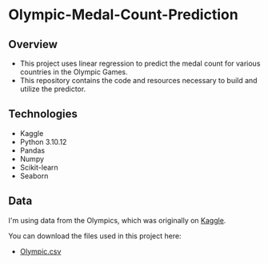 # Olympic-Medal-Count-Prediction

## Overview
- This project uses linear regression to predict the medal count for various countries in the Olympic Games. 
- This repository contains the code and resources necessary to build and utilize the predictor.

## Technologies 
* Kaggle
* Python 3.10.12
* Pandas
* Numpy
* Scikit-learn
* Seaborn

## Data
I'm using data from the Olympics, which was originally on [Kaggle](https://www.kaggle.com/datasets/heesoo37/120-years-of-olympic-history-athletes-and-results).

You can download the files used in this project here:
* [Olympic.csv](https://github.com/LasithaAmarasinghe/Olympic-Medal-Count-Prediction/blob/af2fcbcb2e5e7680be7a7a1985b3b0e90f043cc0/Olympic.csv)
